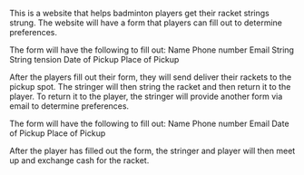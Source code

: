 This is a website that helps badminton players get their racket strings strung. The website will have a form that players can fill out to determine preferences.


The form will have the following to fill out:
  Name
  Phone number
  Email
  String
  String tension
  Date of Pickup
  Place of Pickup

After the players fill out their form, they will send deliver their rackets to the pickup spot. The stringer will then string the racket and then return it to the player. To return it to the player, the stringer will provide another form via email to determine preferences. 

The form will have the following to fill out:
  Name
  Phone number
  Email
  Date of Pickup
  Place of Pickup

After the player has filled out the form, the stringer and player will then meet up and exchange cash for the racket.
  
  
